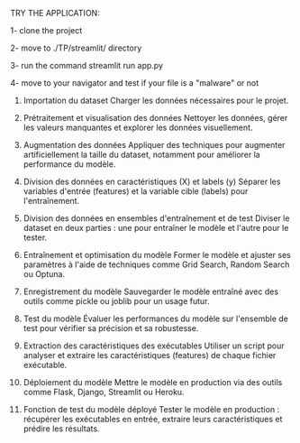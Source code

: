 TRY THE APPLICATION:
 
  1- clone the project

  2- move to ./TP/streamlit/ directory

  3- run the command streamlit run app.py

  4- move to your navigator and test if your file is a "malware" or not


1. Importation du dataset
Charger les données nécessaires pour le projet.


2. Prétraitement et visualisation des données
Nettoyer les données, gérer les valeurs manquantes et explorer les données visuellement.


3. Augmentation des données
Appliquer des techniques pour augmenter artificiellement la taille du dataset, notamment pour améliorer la performance du modèle.


4. Division des données en caractéristiques (X) et labels (y)
Séparer les variables d'entrée (features) et la variable cible (labels) pour l'entraînement.


5. Division des données en ensembles d'entraînement et de test
Diviser le dataset en deux parties : une pour entraîner le modèle et l'autre pour le tester.


6. Entraînement et optimisation du modèle
Former le modèle et ajuster ses paramètres à l'aide de techniques comme Grid Search, Random Search ou Optuna.


7. Enregistrement du modèle
Sauvegarder le modèle entraîné avec des outils comme pickle ou joblib pour un usage futur.


8. Test du modèle
Évaluer les performances du modèle sur l'ensemble de test pour vérifier sa précision et sa robustesse.


9. Extraction des caractéristiques des exécutables
Utiliser un script pour analyser et extraire les caractéristiques (features) de chaque fichier exécutable.


10. Déploiement du modèle
Mettre le modèle en production via des outils comme Flask, Django, Streamlit ou Heroku.


11. Fonction de test du modèle déployé
Tester le modèle en production : récupérer les exécutables en entrée, extraire leurs caractéristiques et prédire les résultats.
